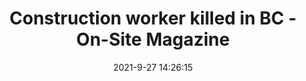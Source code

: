---
"title": "Construction worker killed in BC - On-Site Magazine"
"date": "2021-9-27 14:26:15"
"feed_name": "GOOGLENEWSCONSTRUCTION"
"feed_website": "https://news.google.com/search?q=construction%2Bincident&hl=en-US&gl=US&ceid=US:en"
"feed_rss": "https://news.google.com/rss/search?q=construction%2Bincident&hl=en-US&gl=US&ceid=US:en"
"link": "https://www.on-sitemag.com/health-safety/construction-worker-killed-in-b-c/1003975213/"
"file": "_posts/2021-1-1-21a03843156e42728a08a3efa6c5f8beb9931d2e.md"
"accident": "1"
"drilling": "0"
"dead": "1"
"injured": "0"
"where": "construction site"
"place": "unknown place"
---